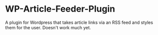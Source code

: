 WP-Article-Feeder-Plugin
========================

A plugin for Wordpress that takes article links via an RSS feed and styles them for the user. Doesn't work much yet.
